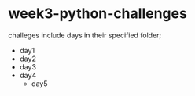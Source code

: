 # week3-python-challenges

challeges include days in their specified folder;

- day1
 - day2
  - day3
   - day4
     - day5
